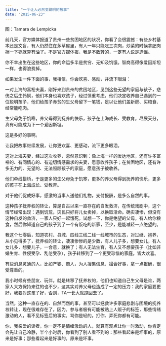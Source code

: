 ```yaml
---
title: "一个让人必然变聪明的故事"
date: "2015-06-23"
---
```


图：Tamara de Lempicka

前几天，官方媒体报道了贵州一些贫困地区的状况，你看了会很震撼：有些乡村基本还是文盲，有人仍然住在茅草屋里，有人一年只能吃三次肉，炒菜的时候拿肥肉擦一下锅就算有油了。不是官方媒体报，我是不敢转的，一定有人说是造谣。

你不幸出生在这些地区，你的命运多半是贫穷、无知及饥饿。智商高得像爱因斯坦一样，也得浪费掉。

如果发生一件下面的事，我相信，你会欢喜、感动，并流下眼泪：

一对上海的富裕夫妻，刚好来到贵州的贫困地区，见到这些无望的家庭与孩子，悲伤之后生怜悯，他们本身也喜欢孩子，经过慎重考虑，他们决定收养自己遇到的一位聪明孩子，他们给孩子赤贫的生父母留下一笔钱，足以让他们盖新房、买粮食、经常能吃肉。

生父母免于饥寒，养父母得到抚养的快乐，孩子在上海成长、受教育，尽展天分，真有可能成为下一个爱因斯坦。

这是多好的事啊。

让我把故事继续发展，让你更欢喜、更感动，流下更多眼泪。

这对上海夫妻，经过这次收养，忽然意识到：像上海一样的发达地区，还有许多富裕的、有同情心的、有迫切情感需求的夫妻，愿意收养孩子；在贫困地区，还有许多无力的、无望的、无法照顾孩子的家庭，愿意孩子被收养。

他们牵线搭桥，于是更多的生父母免于饥寒，更多的养父母得到抚养的快乐，更多的孩子在上海成长、受教育。

对于他们促成好事，感激的当事人送他们礼物，支付报酬，是多么自然的事。

这种孩子抚养权的转让，算是自古以来一直存在的自发救济，在传统戏剧中，这个情节经常出现：遇到饥荒，灾民只好将儿女卖掉，以换取活命。确实凄惨，但没有这种自发的救济，一家人只好一起饿死。试想一下，你是绝望的父母，有人给你粮食，然后你知道自己的孩子到了一个有饭吃的新家，至少，是能减轻一点绝望的。

我这个七零后，知道农村、县城、四线三线二线一线城市的生态，对过继、抱养，从小见得多了，抚养权的转让，凄凄惨惨的是少数，有人儿子多，想要女儿，有人女儿多，想要儿子，一合意，就换了；有人无法生育，有人又不想要孩子（比如非婚生育、性侵受孕、乱伦受孕），孩子转移到了一个更受珍惜的家庭，皆大欢喜。

有些消息灵通的人，比如产婆、商人，为人搜集信息、撮合好事，拿一点报酬，很受尊重的。

我小时候有些朋友、玩伴，就是转移了抚养权的，他们也知道自己生父母是谁，两家人大方保持来往的也不少，这其实对养父母也造成了一定的压力：我的家庭要更好，我要对这孩子好，否则，TA一长大就跑回去了。  

当然，这种一直存在的、自然而然的事，甚至可以拯救许多家庭悲剧与困境的抚养权转让，现在很难存在了，因为，参与者极有可能被贴上人贩子的标签，那些情绪激动的人，看不见标签后的事实，骂你是轻的，打你、弄死你都有可能。

你，我亲爱的读者，你一定不是情绪激动的人，就算有观点让你一时激动，你肯定会先让自己冷静，半个小时后，你看到了别人看不到的：那些看起来是坏事的，原来是好事；那些看起来是好事的，原来是坏事。
